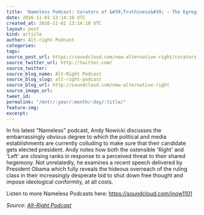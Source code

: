 ```yaml
---
title: 'Nameless Podcast: Curators of &#39;Truthiness&#39; - The Egregious Elite'
date: 2016-11-01 13:14:10 UTC
created_at: 2016-11-01 13:14:10 UTC
layout: post
kind: article
author: Alt-right Podcast
categories: 
tags: 
source_post_url: https://soundcloud.com/new-alternative-right/curators-of-truthiness-the-egregious-elite
source_twitter_url: http://twitter.com/
source_twitter: 
source_blog_name: Alt-Right Podcast
source_blog_slug: alt-right-podcast
source_blog_url: http://soundcloud.com/new-alternative-right
source_image_url: 
tweet_id: 
permalink: "/mntr/:year/:month/:day/:title/"
feature-img: 
excerpt: 
---
```

In his latest "Nameless" podcast, Andy Nowicki discusses the embarrassingly obvious degree to which the political and media establishments are currently colluding to make sure that their candidate gets elected president. Andy notes how both the ostensible 'Right' and 'Left' are closing ranks in response to a perceived threat to their shared hegemony. Not unrelatedly, he examines a recent speech delivered by President Obama which fully reveals the hideous overreach of the ruling class in their increasingly desperate bid to shut down free thought and impose ideological conformity, at all costs.

Listen to more Nameless Podcasts here: https://soundcloud.com/jnow1101<div class="">
    <i>Source: <a href="http://soundcloud.com/new-alternative-right">Alt-Right Podcast</a></i>
</div>
